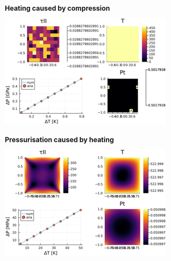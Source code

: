 ## Heating caused by compression
![image](/results/ThermoMechanics_CompactionLoading.svg)

## Pressurisation caused by heating
![image](/results/ThermoMechanics_ThermalLoading.svg)
